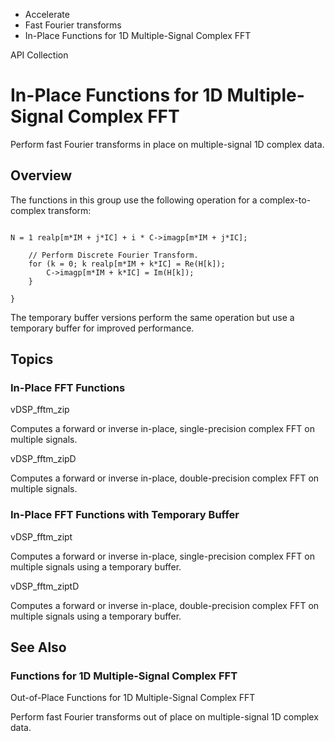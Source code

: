 

- Accelerate
- Fast Fourier transforms
-  In-Place Functions for 1D Multiple-Signal Complex FFT 

API Collection

# In-Place Functions for 1D Multiple-Signal Complex FFT

Perform fast Fourier transforms in place on multiple-signal 1D complex data.

## Overview

The functions in this group use the following operation for a complex-to-complex transform:

```

N = 1 realp[m*IM + j*IC] + i * C->imagp[m*IM + j*IC];

    // Perform Discrete Fourier Transform.
    for (k = 0; k realp[m*IM + k*IC] = Re(H[k]);
        C->imagp[m*IM + k*IC] = Im(H[k]);
    }

}

```

The temporary buffer versions perform the same operation but use a temporary buffer for improved performance.

## Topics

### In-Place FFT Functions

vDSP_fftm_zip

Computes a forward or inverse in-place, single-precision complex FFT on multiple signals.

vDSP_fftm_zipD

Computes a forward or inverse in-place, double-precision complex FFT on multiple signals.

### In-Place FFT Functions with Temporary Buffer

vDSP_fftm_zipt

Computes a forward or inverse in-place, single-precision complex FFT on multiple signals using a temporary buffer.

vDSP_fftm_ziptD

Computes a forward or inverse in-place, double-precision complex FFT on multiple signals using a temporary buffer.

## See Also

### Functions for 1D Multiple-Signal Complex FFT

Out-of-Place Functions for 1D Multiple-Signal Complex FFT

Perform fast Fourier transforms out of place on multiple-signal 1D complex data.

